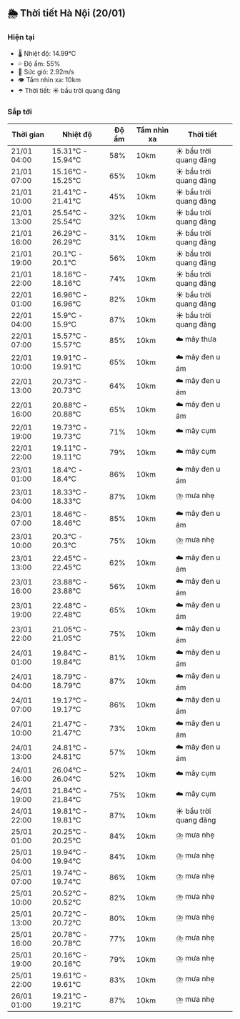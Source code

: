 ## 🌦️ Thời tiết Hà Nội (20/01)

### Hiện tại

- 🌡️ Nhiệt độ: 14.99℃
- 💦 Độ ẩm: 55%
- 💨 Sức gió: 2.92m/s
- 👁️ Tầm nhìn xa: 10km
- ☂️ Thời tiết: ☀️ bầu trời quang đãng

### Sắp tới

| Thời gian | Nhiệt độ | Độ ẩm | Tầm nhìn xa | Thời tiết |
| --- | --- | --- | --- | --- |
| 21/01 04:00 | 15.31℃ - 15.94℃ | 58% | 10km | ☀️ bầu trời quang đãng |
| 21/01 07:00 | 15.16℃ - 15.25℃ | 65% | 10km | ☀️ bầu trời quang đãng |
| 21/01 10:00 | 21.41℃ - 21.41℃ | 45% | 10km | ☀️ bầu trời quang đãng |
| 21/01 13:00 | 25.54℃ - 25.54℃ | 32% | 10km | ☀️ bầu trời quang đãng |
| 21/01 16:00 | 26.29℃ - 26.29℃ | 31% | 10km | ☀️ bầu trời quang đãng |
| 21/01 19:00 | 20.1℃ - 20.1℃ | 56% | 10km | ☀️ bầu trời quang đãng |
| 21/01 22:00 | 18.16℃ - 18.16℃ | 74% | 10km | ☀️ bầu trời quang đãng |
| 22/01 01:00 | 16.96℃ - 16.96℃ | 82% | 10km | ☀️ bầu trời quang đãng |
| 22/01 04:00 | 15.9℃ - 15.9℃ | 87% | 10km | ☀️ bầu trời quang đãng |
| 22/01 07:00 | 15.57℃ - 15.57℃ | 85% | 10km | ☁️ mây thưa |
| 22/01 10:00 | 19.91℃ - 19.91℃ | 65% | 10km | ☁️ mây đen u ám |
| 22/01 13:00 | 20.73℃ - 20.73℃ | 64% | 10km | ☁️ mây đen u ám |
| 22/01 16:00 | 20.88℃ - 20.88℃ | 65% | 10km | ☁️ mây đen u ám |
| 22/01 19:00 | 19.73℃ - 19.73℃ | 71% | 10km | ☁️ mây cụm |
| 22/01 22:00 | 19.11℃ - 19.11℃ | 79% | 10km | ☁️ mây cụm |
| 23/01 01:00 | 18.4℃ - 18.4℃ | 86% | 10km | ☁️ mây đen u ám |
| 23/01 04:00 | 18.33℃ - 18.33℃ | 87% | 10km | ⛈️ mưa nhẹ |
| 23/01 07:00 | 18.46℃ - 18.46℃ | 85% | 10km | ☁️ mây đen u ám |
| 23/01 10:00 | 20.3℃ - 20.3℃ | 75% | 10km | ⛈️ mưa nhẹ |
| 23/01 13:00 | 22.45℃ - 22.45℃ | 62% | 10km | ☁️ mây đen u ám |
| 23/01 16:00 | 23.88℃ - 23.88℃ | 56% | 10km | ☁️ mây đen u ám |
| 23/01 19:00 | 22.48℃ - 22.48℃ | 65% | 10km | ☁️ mây đen u ám |
| 23/01 22:00 | 21.05℃ - 21.05℃ | 75% | 10km | ☁️ mây đen u ám |
| 24/01 01:00 | 19.84℃ - 19.84℃ | 81% | 10km | ☁️ mây đen u ám |
| 24/01 04:00 | 18.79℃ - 18.79℃ | 87% | 10km | ☁️ mây đen u ám |
| 24/01 07:00 | 19.17℃ - 19.17℃ | 86% | 10km | ☁️ mây đen u ám |
| 24/01 10:00 | 21.47℃ - 21.47℃ | 73% | 10km | ☁️ mây đen u ám |
| 24/01 13:00 | 24.81℃ - 24.81℃ | 57% | 10km | ☁️ mây đen u ám |
| 24/01 16:00 | 26.04℃ - 26.04℃ | 52% | 10km | ☁️ mây cụm |
| 24/01 19:00 | 21.84℃ - 21.84℃ | 75% | 10km | ☁️ mây cụm |
| 24/01 22:00 | 19.81℃ - 19.81℃ | 87% | 10km | ☀️ bầu trời quang đãng |
| 25/01 01:00 | 20.25℃ - 20.25℃ | 84% | 10km | ⛈️ mưa nhẹ |
| 25/01 04:00 | 19.94℃ - 19.94℃ | 84% | 10km | ⛈️ mưa nhẹ |
| 25/01 07:00 | 19.74℃ - 19.74℃ | 86% | 10km | ⛈️ mưa nhẹ |
| 25/01 10:00 | 20.52℃ - 20.52℃ | 82% | 10km | ⛈️ mưa nhẹ |
| 25/01 13:00 | 20.72℃ - 20.72℃ | 80% | 10km | ⛈️ mưa nhẹ |
| 25/01 16:00 | 20.78℃ - 20.78℃ | 77% | 10km | ⛈️ mưa nhẹ |
| 25/01 19:00 | 20.16℃ - 20.16℃ | 79% | 10km | ⛈️ mưa nhẹ |
| 25/01 22:00 | 19.61℃ - 19.61℃ | 83% | 10km | ⛈️ mưa nhẹ |
| 26/01 01:00 | 19.21℃ - 19.21℃ | 87% | 10km | ⛈️ mưa nhẹ |
